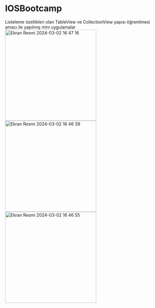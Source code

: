# IOSBootcamp
Listeleme özellikleri olan  TableView ve CollectionView yapısı öğrenilmesi amacı ile yapılmış mini uygulamalar
<img width="300" height="300" alt="Ekran Resmi 2024-03-02 16 47 16" src="https://github.com/omerrcakar/IOSBootcamp/assets/141220927/a9783670-bdde-4cad-98ae-f98e0adf648a">
<img width="300" height="300" alt="Ekran Resmi 2024-03-02 16 46 39" src="https://github.com/omerrcakar/IOSBootcamp/assets/141220927/af11a20e-3bdd-4017-afd2-3ea51e09f7e9">
<img width="300" height="300" alt="Ekran Resmi 2024-03-02 16 46 55" src="https://github.com/omerrcakar/IOSBootcamp/assets/141220927/e8de4198-4dfb-4993-9123-a607102ba9ab">
